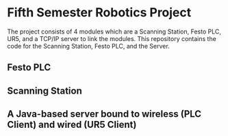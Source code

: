 # Fifth Semester Robotics Project 
The project consists of 4 modules which are a Scanning Station, Festo PLC, UR5, and a TCP/IP server to link the modules. This repository contains the code for the Scanning Station, Festo PLC, and the Server.

## Festo PLC


## Scanning Station


## A Java-based server bound to wireless (PLC Client) and wired (UR5 Client)

